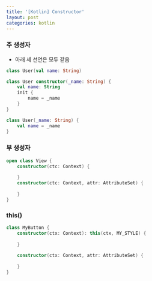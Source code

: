 ```yaml
---
title: '[Kotlin] Constructor'
layout: post
categories: kotlin
---
```


### 주 생성자
- 아래 세 선언은 모두 같음

```kotlin
class User(val name: String)
```
```kotlin
class User constructor(_name: String) {
    val name: String
    init {
        name = _name
    }
}
```
```kotlin
class User(_name: String) {
    val name = _name
}
```

### 부 생성자
```kotlin
open class View {
    constructor(ctc: Context) {
    
    }
    constructor(ctc: Context, attr: AttributeSet) {
        
    }
}
```

### this()
```kotlin
class MyButton {
    constructor(ctx: Context): this(ctx, MY_STYLE) {
    
    }
    
    constructor(ctx: Context, attr: AttributeSet) {
    
    }
}

```